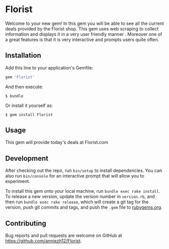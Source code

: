 # Florist

Welcome to your new gem! In this gem you will be able to see all the current deals provided by the Florist shop.
This gem uses web scraping to collect information and displays it in a very user friendly manner .
Moreover one of a great features is that it is very interactive and prompts users quite often.
## Installation

Add this line to your application's Gemfile:

```ruby
gem 'Florist'
```

And then execute:

    $ bundle

Or install it yourself as:

    $ gem install Florist

## Usage

This gem will provide today's deals  at Florist.com

## Development

After checking out the repo, run `bin/setup` to install dependencies. You can also run `bin/console` for an interactive prompt that will allow you to experiment.

To install this gem onto your local machine, run `bundle exec rake install`. To release a new version, update the version number in `version.rb`, and then run `bundle exec rake release`, which will create a git tag for the version, push git commits and tags, and push the `.gem` file to [rubygems.org](https://rubygems.org).

## Contributing

Bug reports and pull requests are welcome on GitHub at https://github.com/anniezh12/Florist.
